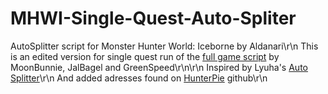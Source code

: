 # MHWI-Single-Quest-Auto-Spliter

AutoSplitter script for Monster Hunter World: Iceborne by Aldanari\r\n
This is an edited version for single quest run of the [full game script](https://github.com/MoonBunnie/Monster-Hunter-World-Iceborne-AutoSplitter) by MoonBunnie, JalBagel and GreenSpeed\r\n\r\n
Inspired by Lyuha's [Auto Splitter](https://github.com/lyuha/MHW-split)\r\n
And added adresses found on [HunterPie](https://github.com/HunterPie/HunterPie/blob/main/HunterPie/Address/MonsterHunterWorld.421631.map) github\r\n
